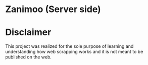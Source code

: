 # Zanimoo (Server side)

# Disclaimer
This project was realized for the sole purpose of learning and understanding how web scrapping works and it is not meant to be published on the web.